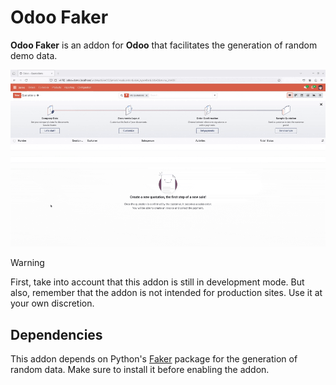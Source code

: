 # Odoo Faker

**Odoo Faker** is an addon for **Odoo** that facilitates the generation of random demo data.

![Screenshot of Odoo Faker generating 25 random orders](./assets/odoo-faker.gif)

> [!WARNING]  
> First, take into account that this addon is still in development mode. But also, remember that the addon is not intended for production sites. Use it at your own discretion.

## Dependencies

This addon depends on Python's [Faker](https://faker.readthedocs.io) package for the generation of random data. Make sure to install it before enabling the addon.
